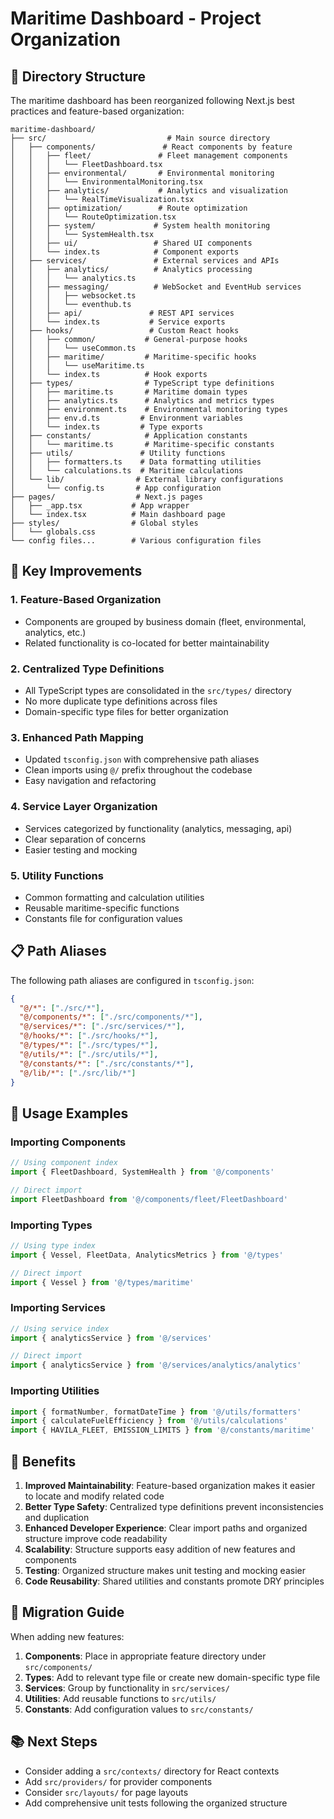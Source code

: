 # Maritime Dashboard - Project Organization

## 📁 Directory Structure

The maritime dashboard has been reorganized following Next.js best practices and feature-based organization:

```
maritime-dashboard/
├── src/                           # Main source directory
│   ├── components/               # React components by feature
│   │   ├── fleet/               # Fleet management components
│   │   │   └── FleetDashboard.tsx
│   │   ├── environmental/       # Environmental monitoring
│   │   │   └── EnvironmentalMonitoring.tsx
│   │   ├── analytics/           # Analytics and visualization
│   │   │   └── RealTimeVisualization.tsx
│   │   ├── optimization/        # Route optimization
│   │   │   └── RouteOptimization.tsx
│   │   ├── system/             # System health monitoring
│   │   │   └── SystemHealth.tsx
│   │   ├── ui/                 # Shared UI components
│   │   └── index.ts            # Component exports
│   ├── services/               # External services and APIs
│   │   ├── analytics/          # Analytics processing
│   │   │   └── analytics.ts
│   │   ├── messaging/          # WebSocket and EventHub services
│   │   │   ├── websocket.ts
│   │   │   └── eventhub.ts
│   │   ├── api/               # REST API services
│   │   └── index.ts           # Service exports
│   ├── hooks/                 # Custom React hooks
│   │   ├── common/           # General-purpose hooks
│   │   │   └── useCommon.ts
│   │   ├── maritime/         # Maritime-specific hooks
│   │   │   └── useMaritime.ts
│   │   └── index.ts          # Hook exports
│   ├── types/                # TypeScript type definitions
│   │   ├── maritime.ts       # Maritime domain types
│   │   ├── analytics.ts      # Analytics and metrics types
│   │   ├── environment.ts    # Environmental monitoring types
│   │   ├── env.d.ts         # Environment variables
│   │   └── index.ts         # Type exports
│   ├── constants/            # Application constants
│   │   └── maritime.ts       # Maritime-specific constants
│   ├── utils/               # Utility functions
│   │   ├── formatters.ts    # Data formatting utilities
│   │   └── calculations.ts  # Maritime calculations
│   └── lib/                # External library configurations
│       └── config.ts       # App configuration
├── pages/                  # Next.js pages
│   ├── _app.tsx           # App wrapper
│   └── index.tsx          # Main dashboard page
├── styles/                # Global styles
│   └── globals.css
└── config files...        # Various configuration files
```

## 🚀 Key Improvements

### 1. **Feature-Based Organization**
- Components are grouped by business domain (fleet, environmental, analytics, etc.)
- Related functionality is co-located for better maintainability

### 2. **Centralized Type Definitions**
- All TypeScript types are consolidated in the `src/types/` directory
- No more duplicate type definitions across files
- Domain-specific type files for better organization

### 3. **Enhanced Path Mapping**
- Updated `tsconfig.json` with comprehensive path aliases
- Clean imports using `@/` prefix throughout the codebase
- Easy navigation and refactoring

### 4. **Service Layer Organization**
- Services categorized by functionality (analytics, messaging, api)
- Clear separation of concerns
- Easier testing and mocking

### 5. **Utility Functions**
- Common formatting and calculation utilities
- Reusable maritime-specific functions
- Constants file for configuration values

## 📋 Path Aliases

The following path aliases are configured in `tsconfig.json`:

```json
{
  "@/*": ["./src/*"],
  "@/components/*": ["./src/components/*"],
  "@/services/*": ["./src/services/*"],
  "@/hooks/*": ["./src/hooks/*"],
  "@/types/*": ["./src/types/*"],
  "@/utils/*": ["./src/utils/*"],
  "@/constants/*": ["./src/constants/*"],
  "@/lib/*": ["./src/lib/*"]
}
```

## 🔧 Usage Examples

### Importing Components
```typescript
// Using component index
import { FleetDashboard, SystemHealth } from '@/components'

// Direct import
import FleetDashboard from '@/components/fleet/FleetDashboard'
```

### Importing Types
```typescript
// Using type index
import { Vessel, FleetData, AnalyticsMetrics } from '@/types'

// Direct import
import { Vessel } from '@/types/maritime'
```

### Importing Services
```typescript
// Using service index
import { analyticsService } from '@/services'

// Direct import
import { analyticsService } from '@/services/analytics/analytics'
```

### Importing Utilities
```typescript
import { formatNumber, formatDateTime } from '@/utils/formatters'
import { calculateFuelEfficiency } from '@/utils/calculations'
import { HAVILA_FLEET, EMISSION_LIMITS } from '@/constants/maritime'
```

## 🎯 Benefits

1. **Improved Maintainability**: Feature-based organization makes it easier to locate and modify related code
2. **Better Type Safety**: Centralized type definitions prevent inconsistencies and duplication  
3. **Enhanced Developer Experience**: Clear import paths and organized structure improve code readability
4. **Scalability**: Structure supports easy addition of new features and components
5. **Testing**: Organized structure makes unit testing and mocking easier
6. **Code Reusability**: Shared utilities and constants promote DRY principles

## 🔄 Migration Guide

When adding new features:

1. **Components**: Place in appropriate feature directory under `src/components/`
2. **Types**: Add to relevant type file or create new domain-specific type file
3. **Services**: Group by functionality in `src/services/`
4. **Utilities**: Add reusable functions to `src/utils/`
5. **Constants**: Add configuration values to `src/constants/`

## 📚 Next Steps

- Consider adding a `src/contexts/` directory for React contexts
- Add `src/providers/` for provider components
- Consider `src/layouts/` for page layouts
- Add comprehensive unit tests following the organized structure
